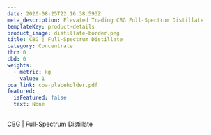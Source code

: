 ```yaml
---
date: 2020-08-25T22:16:38.593Z
meta_description: Elevated Trading CBG Full-Spectrum Distillate
templateKey: product-details
product_image: distillate-border.png
title: CBG | Full-Spectrum Distillate
category: Concentrate
thc: 0
cbd: 0
weights:
  - metric: kg
    value: 1
coa_link: coa-placeholder.pdf
featured:
  isFeatured: false
  text: None
---
```

CBG | Full-Spectrum Distillate